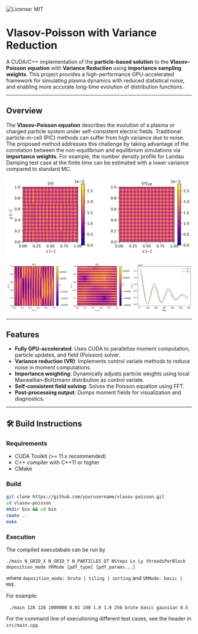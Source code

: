 ![License: MIT](https://img.shields.io/badge/License-MIT-yellow.svg)

# Vlasov-Poisson with Variance Reduction

A CUDA/C++ implementation of the **particle-based solution** to the **Vlasov–Poisson equation** with **Variance Reduction** using **importance sampling weights**. This project provides a high-performance GPU-accelerated framework for simulating plasma dynamics with reduced statistical noise, and enabling more accurate long-time evolution of distribution functions.

---

## Overview

The **Vlasov–Poisson equation** describes the evolution of a plasma or charged particle system under self-consistent electric fields. Traditional particle-in-cell (PIC) methods can suffer from high variance due to noise. The proposed method addresses this challenge by taking advantage of the correlation between the non-equilibrium and equilibrium simulations via  **importance weights**. For example, the number density profile for Landau Damping test case at the finite time can be estimated with a lower variance compared to standard MC.

![Demo](examples/LandauDamping_init.png)

![Demo](examples/Damping_Ex2_Ey2.png)

---

## Features

- **Fully GPU-accelerated**: Uses CUDA to parallelize moment computation, particle updates, and field (Poisson) solver.
- **Variance reduction (VR)**: Implements control variate methods to reduce noise in moment computations.
- **Importance weighting**: Dynamically adjusts particle weights using local Maxwellian-Boltzmann distribution as control variate.
- **Self-consistent field solving**: Solves the Poisson equation using FFT.
- **Post-processing output**: Dumps moment fields for visualization and diagnostics.

---

## 🛠️ Build Instructions

### Requirements

- CUDA Toolkit (>= 11.x recommended)
- C++ compiler with C++11 or higher
- CMake

### Build

```bash
git clone https://github.com/yourusername/vlasov-poisson.git
cd vlasov-poisson
mkdir bin && cd bin
cmake ..
make
```
### Execution

The compiled executabale can be run by
```
./main N_GRID_X N_GRID_Y N_PARTICLES DT NSteps Lx Ly threadsPerBlock deposition_mode VRMode [pdf_type] [pdf_params...]
```
where ```deposition_mode: brute | tiling | sorting``` and ```VRMode: basic | MXE```.

For example:

``` ./main 128 128 1000000 0.01 100 1.0 1.0 256 brute basic gaussian 0.5```

For the command line of executioning different test cases, see the header in ```src/main.cpp```.
